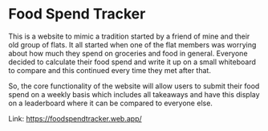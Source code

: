 # Food Spend Tracker

This is a website to mimic a tradition started by a friend of mine and their old group of flats. It all started when one of the flat members was worrying about how much they spend on groceries and food in general. Everyone decided to calculate their food spend and write it up on a small whiteboard to compare and this continued every time they met after that.

So, the core functionality of the website will allow users to submit their food spend on a weekly basis which includes all takeaways and have this display on a leaderboard where it can be compared to everyone else.

Link: https://foodspendtracker.web.app/
